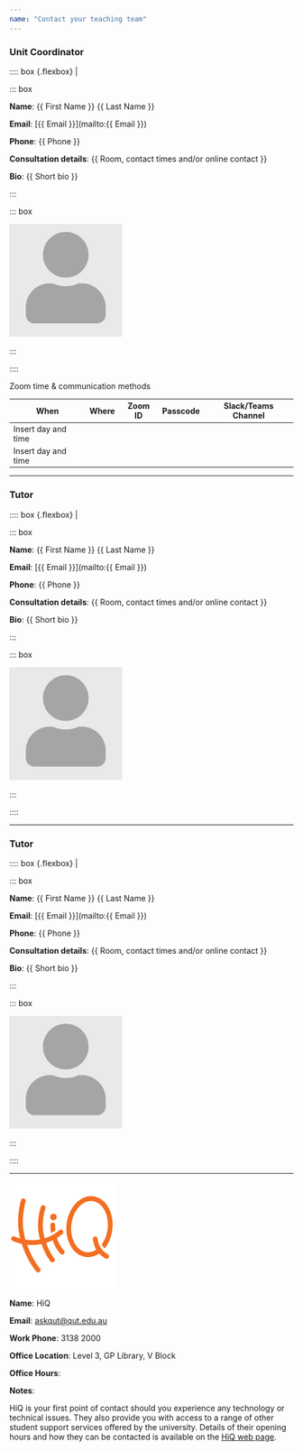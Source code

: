 ```yaml
---
name: "Contact your teaching team"
---
```


### Unit Coordinator

:::: box {.flexbox} |

::: box

**Name**: {{ First Name }} {{ Last Name }}

**Email**: [{{ Email }}](mailto:{{ Email }})

**Phone**: {{ Phone }}

**Consultation details**: {{ Room, contact times and/or online contact }}

**Bio**: {{ Short bio }}

:::

::: box

![Avatar](./images/avatar.png)

:::

::::

Zoom time & communication methods

| When | Where | Zoom ID | Passcode | Slack/Teams Channel |
|------|-------|---------|----------|---------------------|
| Insert day and time | | | | |
| Insert day and time | | | | |

---

### Tutor

:::: box {.flexbox} |

::: box

**Name**: {{ First Name }} {{ Last Name }}

**Email**: [{{ Email }}](mailto:{{ Email }})

**Phone**: {{ Phone }}

**Consultation details**: {{ Room, contact times and/or online contact }}

**Bio**: {{ Short bio }}

:::

::: box

![Avatar](./images/avatar.png)

:::

::::

---

### Tutor

:::: box {.flexbox} |

::: box

**Name**: {{ First Name }} {{ Last Name }}

**Email**: [{{ Email }}](mailto:{{ Email }})

**Phone**: {{ Phone }}

**Consultation details**: {{ Room, contact times and/or online contact }}

**Bio**: {{ Short bio }}

:::

::: box

![Avatar](./images/avatar.png)

:::

::::

---

![HiQ](./images/hiq.png)

**Name**: HiQ

**Email**: askqut@qut.edu.au

**Work Phone**: 3138 2000

**Office Location**: Level 3, GP Library, V Block

**Office Hours**:  

**Notes**: 

HiQ is your first point of contact should you experience any technology or technical issues. They also provide you with access to a range of other student support services offered by the university. Details of their opening hours and how they can be contacted is available on the [HiQ web page](https://qutvirtual4.qut.edu.au/group/qut/service-directory?action=view&amp;id=1209).